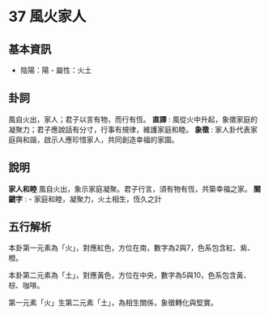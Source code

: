 # 37 風火家人

## 基本資訊
- 陰陽：陽 - 屬性：火土 
## 卦詞
風自火出，家人；君子以言有物，而行有恆。
 **直譯** : 風從火中升起，象徵家庭的凝聚力；君子應說話有分寸，行事有規律，維護家庭和睦。
 **象徵** : 家人卦代表家庭與和諧，啟示人應珍惜家人，共同創造幸福的家園。
## 說明
**家人和睦** 風自火出，象示家庭凝聚。君子行言，須有物有恆，共築幸福之家。
**關鍵字** : - 家庭和睦，凝聚力，火土相生，恆久之計
## 五行解析
本卦第一元素為「火」，對應紅色，方位在南，數字為2與7，色系包含紅、紫、橙。

本卦第二元素為「土」，對應黃色，方位在中央，數字為5與10，色系包含黃、棕、咖啡。

第一元素「火」生第二元素「土」，為相生關係，象徵轉化與堅實。

